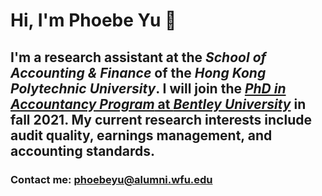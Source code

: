 # Hi, I'm **Phoebe Yu** :hugs:

## I'm a research assistant at the _School of Accounting & Finance_ of the _Hong Kong Polytechnic University_. I will join the [_PhD in Accountancy Program_ at _Bentley University_](https://www.bentley.edu/academics/phd-programs/programs) in fall 2021. My current research interests include audit quality, earnings management, and accounting standards.

### Contact me: phoebeyu@alumni.wfu.edu




